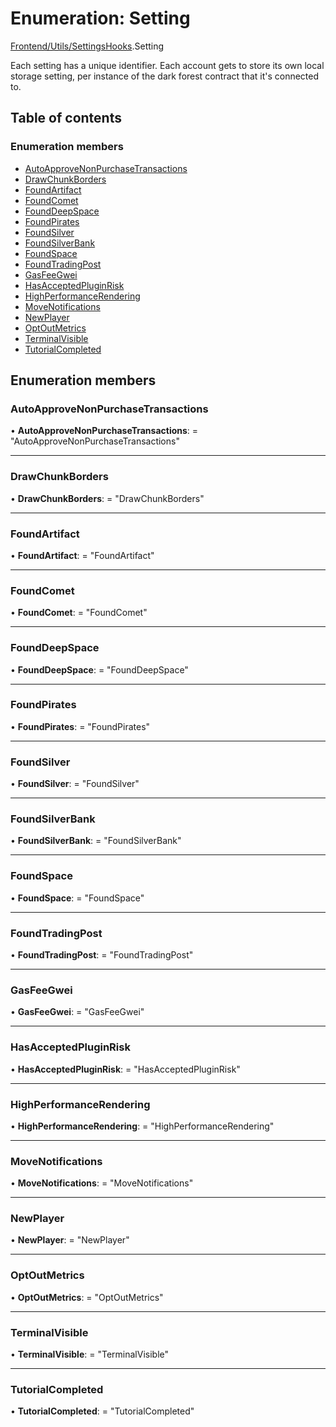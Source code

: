 # Enumeration: Setting

[Frontend/Utils/SettingsHooks](../modules/frontend_utils_settingshooks.md).Setting

Each setting has a unique identifier. Each account gets to store its own local storage setting,
per instance of the dark forest contract that it's connected to.

## Table of contents

### Enumeration members

- [AutoApproveNonPurchaseTransactions](frontend_utils_settingshooks.setting.md#autoapprovenonpurchasetransactions)
- [DrawChunkBorders](frontend_utils_settingshooks.setting.md#drawchunkborders)
- [FoundArtifact](frontend_utils_settingshooks.setting.md#foundartifact)
- [FoundComet](frontend_utils_settingshooks.setting.md#foundcomet)
- [FoundDeepSpace](frontend_utils_settingshooks.setting.md#founddeepspace)
- [FoundPirates](frontend_utils_settingshooks.setting.md#foundpirates)
- [FoundSilver](frontend_utils_settingshooks.setting.md#foundsilver)
- [FoundSilverBank](frontend_utils_settingshooks.setting.md#foundsilverbank)
- [FoundSpace](frontend_utils_settingshooks.setting.md#foundspace)
- [FoundTradingPost](frontend_utils_settingshooks.setting.md#foundtradingpost)
- [GasFeeGwei](frontend_utils_settingshooks.setting.md#gasfeegwei)
- [HasAcceptedPluginRisk](frontend_utils_settingshooks.setting.md#hasacceptedpluginrisk)
- [HighPerformanceRendering](frontend_utils_settingshooks.setting.md#highperformancerendering)
- [MoveNotifications](frontend_utils_settingshooks.setting.md#movenotifications)
- [NewPlayer](frontend_utils_settingshooks.setting.md#newplayer)
- [OptOutMetrics](frontend_utils_settingshooks.setting.md#optoutmetrics)
- [TerminalVisible](frontend_utils_settingshooks.setting.md#terminalvisible)
- [TutorialCompleted](frontend_utils_settingshooks.setting.md#tutorialcompleted)

## Enumeration members

### AutoApproveNonPurchaseTransactions

• **AutoApproveNonPurchaseTransactions**: = "AutoApproveNonPurchaseTransactions"

---

### DrawChunkBorders

• **DrawChunkBorders**: = "DrawChunkBorders"

---

### FoundArtifact

• **FoundArtifact**: = "FoundArtifact"

---

### FoundComet

• **FoundComet**: = "FoundComet"

---

### FoundDeepSpace

• **FoundDeepSpace**: = "FoundDeepSpace"

---

### FoundPirates

• **FoundPirates**: = "FoundPirates"

---

### FoundSilver

• **FoundSilver**: = "FoundSilver"

---

### FoundSilverBank

• **FoundSilverBank**: = "FoundSilverBank"

---

### FoundSpace

• **FoundSpace**: = "FoundSpace"

---

### FoundTradingPost

• **FoundTradingPost**: = "FoundTradingPost"

---

### GasFeeGwei

• **GasFeeGwei**: = "GasFeeGwei"

---

### HasAcceptedPluginRisk

• **HasAcceptedPluginRisk**: = "HasAcceptedPluginRisk"

---

### HighPerformanceRendering

• **HighPerformanceRendering**: = "HighPerformanceRendering"

---

### MoveNotifications

• **MoveNotifications**: = "MoveNotifications"

---

### NewPlayer

• **NewPlayer**: = "NewPlayer"

---

### OptOutMetrics

• **OptOutMetrics**: = "OptOutMetrics"

---

### TerminalVisible

• **TerminalVisible**: = "TerminalVisible"

---

### TutorialCompleted

• **TutorialCompleted**: = "TutorialCompleted"
